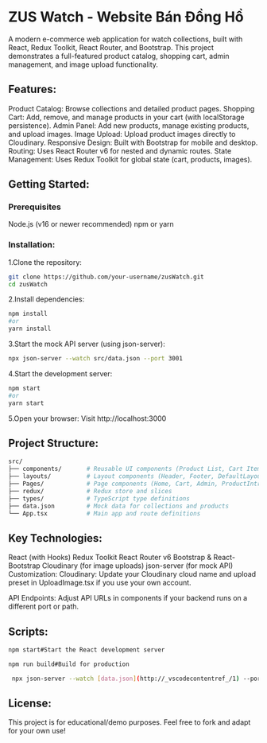 # ZUS Watch - Website Bán Đồng Hồ
A modern e-commerce web application for watch collections, built with React, Redux Toolkit, React Router, and Bootstrap.
This project demonstrates a full-featured product catalog, shopping cart, admin management, and image upload functionality.

## Features:
Product Catalog: Browse collections and detailed product pages.
Shopping Cart: Add, remove, and manage products in your cart (with localStorage persistence).
Admin Panel: Add new products, manage existing products, and upload images.
Image Upload: Upload product images directly to Cloudinary.
Responsive Design: Built with Bootstrap for mobile and desktop.
Routing: Uses React Router v6 for nested and dynamic routes.
State Management: Uses Redux Toolkit for global state (cart, products, images).
## Getting Started:
### Prerequisites
Node.js (v16 or newer recommended)
npm or yarn
### Installation:
1.Clone the repository:
```bash
git clone https://github.com/your-username/zusWatch.git
cd zusWatch
```
2.Install dependencies:
```bash
npm install
#or
yarn install
```
3.Start the mock API server (using json-server):
```bash
npx json-server --watch src/data.json --port 3001
```
4.Start the development server:
```bash
npm start
#or
yarn start
```
5.Open your browser:
Visit http://localhost:3000

## Project Structure:
```bash
src/
├── components/       # Reusable UI components (Product List, Cart Item, Upload Image, etc.)
├── layouts/          # Layout components (Header, Footer, DefaultLayout)
├── Pages/            # Page components (Home, Cart, Admin, ProductIntro, etc.)
├── redux/            # Redux store and slices
├── types/            # TypeScript type definitions
├── data.json         # Mock data for collections and products
└── App.tsx           # Main app and route definitions
```
## Key Technologies:
React (with Hooks)
Redux Toolkit
React Router v6
Bootstrap & React-Bootstrap
Cloudinary (for image uploads)
json-server (for mock API)
Customization:
Cloudinary:
Update your Cloudinary cloud name and upload preset in UploadImage.tsx if you use your own account.

API Endpoints:
Adjust API URLs in components if your backend runs on a different port or path.

## Scripts:
```bash
npm start#Start the React development server
```
```bash
npm run build#Build for production
```
```bash
 npx json-server --watch [data.json](http://_vscodecontentref_/1) --port 3001#Start mock API server
```



## License:
This project is for educational/demo purposes.
Feel free to fork and adapt for your own use!

